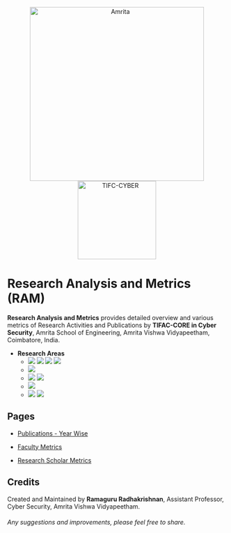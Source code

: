 
<p align="center">
    <img src="https://amrita-tifac-cyber-blockchain.github.io/Amrita-TIFAC-Cyber-Blockchain/AVV_PNG.png" alt ="Amrita" width="400" />
    <img src="https://amrita.edu/wp-content/uploads/2021/09/1597668744269.jpg" alt ="TIFC-CYBER" width="180" />
</p>

# Research Analysis and Metrics (RAM) 

**Research Analysis and Metrics** provides detailed overview and various metrics of Research Activities and Publications by **TIFAC-CORE in Cyber Security**, Amrita School of Engineering, Amrita Vishwa Vidyapeetham, Coimbatore, India.

- **Research Areas**
    - ![](https://img.shields.io/badge/-Cryptography-blue) ![](https://img.shields.io/badge/-Cryptanalysis-blue) ![](https://img.shields.io/badge/-Visual_Cryptography-blue) ![](https://img.shields.io/badge/-Steganography-blue)
    - ![](https://img.shields.io/badge/-Network_Security-blue) 
    - ![](https://img.shields.io/badge/-Android_Security-blue) ![](https://img.shields.io/badge/-Vulnerability_Assessment-blue)
    - ![](https://img.shields.io/badge/-Cyber_Forensics-blue)  
    - ![](https://img.shields.io/badge/-Blockchain_Technology-blue) ![](https://img.shields.io/badge/-Cryptocurrency_and_NFT-blue)

## Pages 
  
- [Publications - Year Wise](Publications/Main.md)

- [Faculty Metrics](RAM-F.md)

- [Research Scholar Metrics](RAM-RA.md)


## Credits
Created and Maintained by **Ramaguru Radhakrishnan**, Assistant Professor, Cyber Security, Amrita Vishwa Vidyapeetham.
<h6> Any suggestions and improvements, please feel free to share. </h6>
